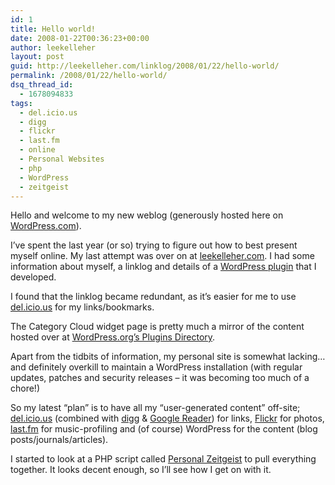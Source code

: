 ```yaml
---
id: 1
title: Hello world!
date: 2008-01-22T00:36:23+00:00
author: leekelleher
layout: post
guid: http://leekelleher.com/linklog/2008/01/22/hello-world/
permalink: /2008/01/22/hello-world/
dsq_thread_id:
  - 1678094833
tags:
  - del.icio.us
  - digg
  - flickr
  - last.fm
  - online
  - Personal Websites
  - php
  - WordPress
  - zeitgeist
---
```

Hello and welcome to my new weblog (generously hosted here on [WordPress.com](http://wordpress.com/)).

I&#8217;ve spent the last year (or so) trying to figure out how to best present myself online. My last attempt was over on at [leekelleher.com](http://leekelleher.com/). I had some information about myself, a linklog and details of a [WordPress plugin](http://leekelleher.com/wordpress/plugins/category-cloud-widget/) that I developed.

I found that the linklog became redundant, as it&#8217;s easier for me to use [del.icio.us](http://del.icio.us/vertino/) for my links/bookmarks.

The Category Cloud widget page is pretty much a mirror of the content hosted over at [WordPress.org&#8217;s Plugins Directory](http://wordpress.org/extend/plugins/widget-category-cloud/).

Apart from the tidbits of information, my personal site is somewhat lacking&#8230; and definitely overkill to maintain a WordPress installation (with regular updates, patches and security releases &#8211; it was becoming too much of a chore!)

So my latest &#8220;plan&#8221; is to have all my &#8220;user-generated content&#8221; off-site; [del.icio.us](http://del.icio.us/vertino) (combined with [digg](http://www.digg.com/users/vertino) & [Google Reader](http://www.google.com/reader/shared/08322762871648052302)) for links, [Flickr](http://www.flickr.com/photos/leekelleher/) for photos, [last.fm](http://www.last.fm/user/vertino/) for music-profiling and (of course) WordPress for the content (blog posts/journals/articles).

I started to look at a PHP script called [Personal Zeitgeist](http://www.creativesynthesis.net/blog/projects/personal-zeitgeist/) to pull everything together. It looks decent enough, so I&#8217;ll see how I get on with it.